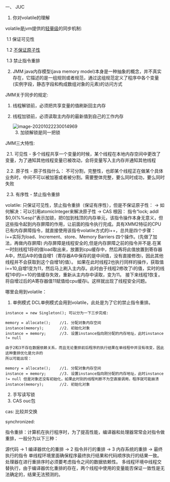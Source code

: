 一、 JUC

1. 你对volatile的理解

volatile是jvm提供的<u>轻量级</u>的同步机制: 

​	1.1 保证可见性

​	1.2 <u>不保证原子性</u>

​	1.3 禁止指令重排



2. JMM   java内存模型(java memory model)本身是一种抽象的概念，并不真实存在，它描述的是一组规则或者规范，通过这组规范定义了程序中各个变量(实例字段，静态字段和构成数组对象的元素)的访问方式

JMM关于同步的规定:

1. 线程解锁前，必须把共享变量的值刷新回主内存

2. 线程加锁前，必须读取主内存的最新值到自己的工作内存

   <img src="C:\Users\hasee\AppData\Roaming\Typora\typora-user-images\image-20201022230014969.png" alt="image-20201022230014969"  />



	3. 加锁解锁是同一把锁 

JMM三大特性: 

​	2.1. 可见性 - 多个线程共享一个变量的时候，某个线程在本地内存空间中更改了变量，为了通知其他线程变量已被改动，会将变量写入主内存并通知其他线程

​	2.2. 原子性  - 原子性指什么： 不可分割，完整性，也即某个线程正在做某个具体业务时，中间不可以被加塞或者被分割。需要整体完整，要么同时成功，要么同时失败

​	2.3. 有序性 - 禁止指令重排 

volatile: 只保证可见性，禁止指令重排（保证有序性），但是不保证原子性： -> 如何解决：可以引用atomicInteger来解决原子性 -> CAS
    根因：
    指令“lock; addl $0,0(%%esp)”表示加锁，把0加到栈顶的内存单元，该指令操作本身无意义，但这些指令起到内存屏障的作用，让前面的指令执行完成。具有XMM2特征的CPU已有内存屏障指令，就直接使用该指令volatile方式的i++，总共是四个步骤：
    i++实际为load、Increment、store、Memory Barriers 四个操作。(先做了加法，再做内存屏障)
    内存屏障是线程安全的,但是内存屏障之前的指令并不是.在某一时刻线程1将i的值load取出来，放置到cpu缓存中，然后再将此值放置到寄存器A中，然后A中的值自增1（寄存器A中保存的是中间值，没有直接修改i，因此其他线程并不会获取到这个自增1的值）。
    如果在此时线程2也执行同样的操作，获取值i==10,自增1变为11，然后马上刷入主内存。此时由于线程2修改了i的值，实时的线程1中的i==10的值缓存失效，重新从主内存中读取，变为11。
    接下来线程1恢复。将自增过后的A寄存器值11赋值给cpu缓存i。这样就出现了线程安全问题。
    
   哪里会用到volatile：
   1. 单例模式
    DCL单例模式会用到volatile，此处是为了它的禁止指令重排。
    
    instance = new Singleton(); 可以分为一下三步完成:
    
    memory = allocate();    //1. 分配对象内存空间
    instance(memory);       //2. 初始化对象
    instance = memory;      //3. 设置instance指向刚分配的内存地址，此时instance != null
    
    由于2和3不存在数据依赖关系，而且无论重排前后程序的执行结果在单线程中并没有改变，因此这种重排优化是允许的
    所以可能出现：
    
    memory = allocate();    //1. 分配对象内存空间
    instance = memory;      //3. 设置instance指向刚分配的内存地址，此时instance != null 但是对象还没有初始化，如果此时别的线程判断不为空直接调用，程序就可能崩溃
    instance(memory);       //2. 初始化对象
   
   2. 手写读写锁
   3. CAS  ouc包
   
cas: 比较并交换
 
synchronized: 
       
指令重排：计算机在执行程序时，为了提高性能，编译器和处理器常常会对指令做重排，一般分为以下三种：

源代码 -> 1 编译器优化的重排 -> 2 指令并行的重排 -> 3 内存系统的重排 -> 最终执行的指令
单线程环境里面确保程序最终执行结果和代码顺序执行的结果一致。
处理器在进行重排序时必须要考虑指令之间的数据依赖性。
多线程环境中线程交替执行，由于编译器优化重排的存在，两个线程中使用的变量能否保证一致性是无法确定的，结果无法预测的。